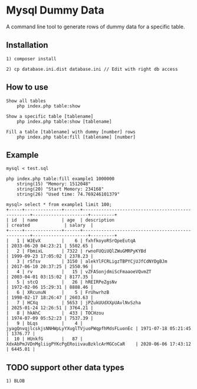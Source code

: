 Mysql Dummy Data
=======================

A command line tool to generate rows of dummy data for a specific table.

## Installation

    1) composer install

    2) cp database.ini.dist database.ini // Edit with right db access

## How to use

    Show all tables
        php index.php table:show

    Show a specific table [tablename]
        php index.php table:show [tablename]

    Fill a table [tablename] with dummy [number] rows
        php index.php table:fill [tablename] [number]

## Example

    mysql < test.sql

    php index.php table:fill example1 1000000
        string(15) "Memory: 1512048"
        string(20) "Start Memory: 234168"
        string(26) "Used time: 74.769246101379"

```
mysql> select * from example1 limit 100;
+-----+--------------+------+--------------------------------------------------+---------------------+---------+
| id  | name         | age  | description                                      | created             | salary  |
+-----+--------------+------+--------------------------------------------------+---------------------+---------+
|   1 | WJEvX        |    6 | fxhfkoyoRSrQpeEutqA                              | 2033-06-20 04:23:21 | 5502.65 |
|   2 | FbmixL       | 7322 | rwnoFUQiUQlZWuGMRPyKYBd                          | 1999-09-23 17:05:02 | 2378.23 |
|   3 | rSfsv        | 3150 | alekYlFCRLigzTBPYCjUJfCdNYDgBJm                  | 2017-06-10 20:37:25 | 2550.96 |
|   4 | rv           |   15 | vZFASonjdmiScFmaaoeVQvmZT                        | 2003-04-01 03:15:02 | 8177.35 |
|   5 | stcQ         |   26 | hREIRPeZgsNv                                     | 1972-02-06 15:29:31 | 8888.46 |
|   6 | XRcunuN      |    5 | FrUhwrhzB                                        | 1998-02-17 18:26:47 | 2603.63 |
|   7 | HCXq         | 5653 | jPZukUUdXXpUAvlNvSzha                            | 2025-01-24 12:26:51 | 3764.21 |
|   8 | hkAhC        |  433 | TOCHzou                                          | 1974-07-09 05:52:23 | 7537.39 |
|   9 | bLqs         |    4 | jyagQnvqjlcskjsNNHWpLyYXuglTVjuoPWqpfhMdsFLuonEc | 1971-07-18 05:21:45 | 1376.77 |
|  10 | HUnkfG       |   87 | XdxAbPmJVDnMgliigPYKcPgERoiivauBzklcArMGCoCaR    | 2020-06-06 17:43:12 | 6445.01 |
```

## TODO support other data types

    1) BLOB